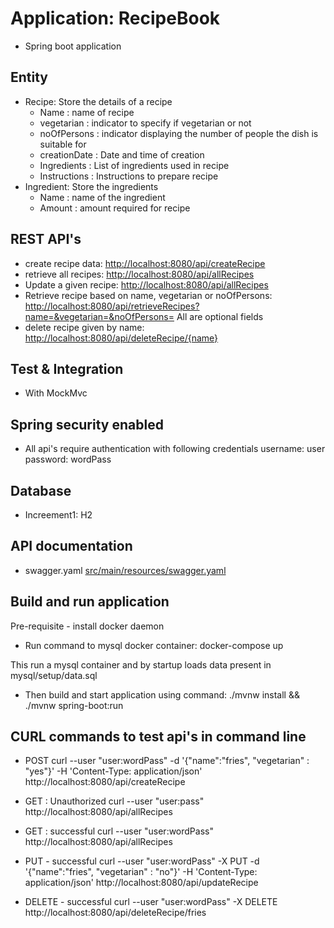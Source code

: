 # Application: RecipeBook
- Spring boot application


## Entity
- Recipe: Store the details of a recipe
    - Name : name of recipe
    - vegetarian : indicator to specify if vegetarian or not
    - noOfPersons : indicator displaying the number of people the dish is suitable for
    - creationDate : Date and time  of creation
    - Ingredients : List of ingredients used in recipe
    - Instructions : Instructions to prepare recipe
- Ingredient: Store the ingredients
    - Name : name of the ingredient
    - Amount : amount required for recipe
    

## REST API's
- create recipe data: [http://localhost:8080/api/createRecipe](http://localhost:8080/api/createRecipe)
- retrieve all recipes: [http://localhost:8080/api/allRecipes](http://localhost:8080/api/allRecipes)
- Update a given recipe: [http://localhost:8080/api/allRecipes](http://localhost:8080/api/updateRecipe)
- Retrieve recipe based on name, vegetarian or noOfPersons: [http://localhost:8080/api/retrieveRecipes?name=&vegetarian=&noOfPersons=](http://localhost:8080/api/retrieveRecipes?name=&vegetarian=&noOfPersons=)
  All are optional fields
- delete recipe given by name: [http://localhost:8080/api/deleteRecipe/{name}](http://localhost:8080/api/deleteRecipe/{name})

## Test & Integration

- With MockMvc


## Spring security enabled
- All api's require authentication with following credentials
 username: user
 password: wordPass

## Database
- Increement1: H2 

## API documentation
- swagger.yaml [src/main/resources/swagger.yaml](swagger)

## Build and run application
Pre-requisite - install docker daemon
- Run command to mysql docker container:
  docker-compose up

This run a mysql container and by startup loads data present in mysql/setup/data.sql

- Then build and  start application using command:
./mvnw install && ./mvnw spring-boot:run

## CURL commands to test api's in command line

- POST
  curl --user "user:wordPass" -d '{"name":"fries", "vegetarian" : "yes"}' -H 'Content-Type: application/json' http://localhost:8080/api/createRecipe  

- GET : Unauthorized
  curl --user "user:pass" http://localhost:8080/api/allRecipes

- GET : successful
  curl --user "user:wordPass" http://localhost:8080/api/allRecipes
  
- PUT - successful
  curl --user "user:wordPass" -X  PUT  -d '{"name":"fries", "vegetarian" : "no"}' -H 'Content-Type: application/json' http://localhost:8080/api/updateRecipe

- DELETE - successful
  curl --user "user:wordPass" -X DELETE http://localhost:8080/api/deleteRecipe/fries